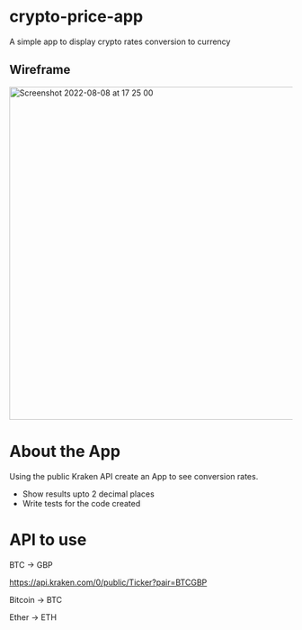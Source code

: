 # crypto-price-app
A simple app to display crypto rates conversion to currency

## Wireframe
<img width="591" alt="Screenshot 2022-08-08 at 17 25 00" src="https://user-images.githubusercontent.com/7247801/183466233-be3abb05-db68-4e65-a22a-1593f80a839e.png">


# About the App

Using the public Kraken API create an App to see conversion rates.

* Show results upto 2 decimal places
* Write tests for the code created

# API to use

BTC -> GBP

https://api.kraken.com/0/public/Ticker?pair=BTCGBP

Bitcoin -> BTC

Ether -> ETH

